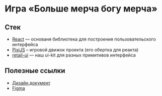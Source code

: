 # Игра «Больше мерча богу мерча»

## Стек

* [React](https://react.dev/) — основаня библиотека для построения пользовательского интерфейса
* [PixiJS](https://pixijs.io/pixi-react/) – игровой движок проекта (его обертка для реакта)
* [retail-ui](https://tech.skbkontur.ru/react-ui/#/Components/Modal/Modal) — наш ui-kit для разных примитивов интерфейса

## Полезные ссылки
* [Дизайн документ](https://app.renote.team/doc/fMp7sdEqW)
* [Figma]()
